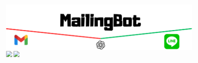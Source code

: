 ![代替テキスト](https://github.com/yuuichi-exjsb/mailing_bot/blob/main/MailingBot.png)
<img src = "https://img.shields.io/badge/${#4285F4}-${GoogleAppsScript}-${critical}.svg">
<img src="https://img.shields.io/badge/-GoogleAppsScript-ffffff.svg?logo=googleappsscript&style=flat">
